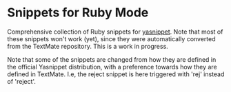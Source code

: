 # Snippets for Ruby Mode

Comprehensive collection of Ruby snippets for [yasnippet](http://code.google.com/p/yasnippet/ "yasnippet - Google Code"). Note that most of these snippets won't work (yet), since they were automatically converted from the TextMate repository. This is a work in progress.

Note that some of the snippets are changed from how they are defined in the official Yasnippet distribution, with a preference towards how they are defined in TextMate. I.e, the reject snippet is here triggered with 'rej' instead of 'reject'.
